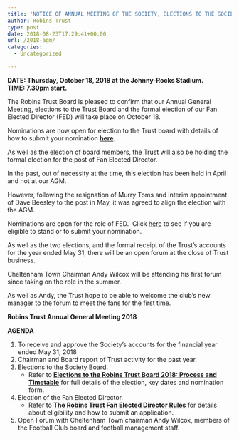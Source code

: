 ```yaml
---
title: 'NOTICE OF ANNUAL MEETING OF THE SOCIETY, ELECTIONS TO THE SOCIETY BOARD  AND ELECTION OF THE SOCIETY’S FAN ELECTED DIRECTOR'
author: Robins Trust
type: post
date: 2018-08-23T17:29:41+00:00
url: /2018-agm/
categories:
  - Uncategorized

---
```

<span style="font-weight: 400;"><strong>DATE: Thursday, October 18, 2018 at the Johnny-Rocks Stadium.</strong><br /> </span>**TIME: 7.30pm start.**

<span style="font-weight: 400;">The Robins Trust Board is pleased to confirm that our Annual General Meeting, elections to the Trust Board and the formal election of our Fan Elected Director (FED) will take place on October 18.</span>

<span style="font-weight: 400;">Nominations are now open for election to the Trust board with details of how to submit your nomination </span>**[here][1]**<span style="font-weight: 400;">.</span>

<span style="font-weight: 400;">As well as the election of board members, the Trust will also be holding the formal election for the post of Fan Elected Director.</span>

<span style="font-weight: 400;">In the past, out of necessity at the time, this election has been held in April and not at our AGM. </span>

<span style="font-weight: 400;">However, following the resignation of Murry Toms and interim appointment of Dave Beesley to the post in May, it was agreed to align the election with the AGM.</span>

<span style="font-weight: 400;">Nominations are open for the role of FED.  Click </span>[<span style="font-weight: 400;">here</span>][2] <span style="font-weight: 400;">to see if you are eligible to stand or to submit your nomination.</span>

<span style="font-weight: 400;">As well as the two elections, and the formal receipt of the Trust’s accounts for the year ended May 31, there will be an open forum at the close of Trust business.</span>

<span style="font-weight: 400;">Cheltenham Town Chairman Andy Wilcox will be attending his first forum since taking on the role in the summer. </span>

<span style="font-weight: 400;">As well as Andy, the Trust hope to be able to welcome the club’s new manager to the forum to meet the fans for the first time.</span>

**Robins Trust Annual General Meeting 2018**

**AGENDA**

  1. **<span style="font-weight: 400;">To receive and approve the Society’s accounts for the financial year ended May 31, 2018</span>**
  2. **<span style="font-weight: 400;">Chairman and Board report of Trust activity for the past year.</span>**
  3. **<span style="font-weight: 400;">Elections to the Society Board.</span>** 
      * <span style="font-weight: 400;">Refer to </span>[**Elections to the Robins Trust Board 2018: Process and Timetable**][1] <span style="font-weight: 400;">for full details of the election, key dates and nomination form.</span>
  4. **<span style="font-weight: 400;">Election of the Fan Elected Director.</span>** 
      * <span style="font-weight: 400;">Refer to </span>**[The Robins Trust Fan Elected Director Rules][3]** <span style="font-weight: 400;">for details about eligibility and how to submit an application.</span>
  5. **<span style="font-weight: 400;">Open Forum with Cheltenham Town chairman Andy Wilcox, members of the Football Club board and football management staff.</span>**

&nbsp;

&nbsp;

 [1]: /elections-to-the-robins-trust-board-2018-process-and-timetable
 [2]: https://robinstrust.org/elections-for-the-role-of-fan-elected-director/
 [3]: https://robinstrust.org/wp-content/uploads/2014/10/RobinsTrust_ElectedDirector_221014.pdf